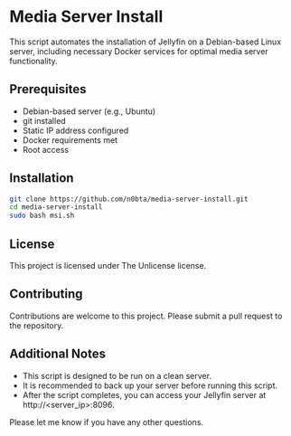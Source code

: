 # Media Server Install

This script automates the installation of Jellyfin on a Debian-based Linux server, including necessary Docker services for optimal media server functionality.

## Prerequisites

* Debian-based server (e.g., Ubuntu)
* git installed
* Static IP address configured
* Docker requirements met
* Root access

## Installation

```bash
git clone https://github.com/n0bta/media-server-install.git
cd media-server-install
sudo bash msi.sh
```

## License

This project is licensed under The Unlicense license.

## Contributing

Contributions are welcome to this project. Please submit a pull request to the repository.

## Additional Notes

* This script is designed to be run on a clean server.
* It is recommended to back up your server before running this script.
* After the script completes, you can access your Jellyfin server at http://<server_ip>:8096.

Please let me know if you have any other questions.
